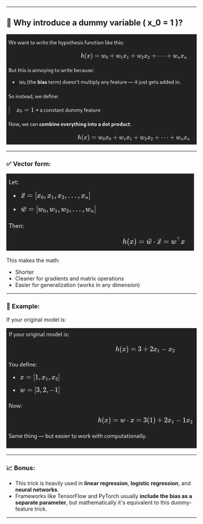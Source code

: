 
---

## 📌 Why introduce a dummy variable \( x_0 = 1 \)?

![we_want_to_write_the_hypothesis_like_this](../util_pictures_for_explaination_README/explaiantion/we_want_to_write_the_hypothesis_like_this.png)

---

### ✅ Vector form:

![Vector representation](../util_pictures_for_explaination_README/explaiantion/vector.png)

This makes the math:
- Shorter
- Cleaner for gradients and matrix operations
- Easier for generalization (works in any dimension)

---

### 🧠 Example:

If your original model is:

![Same thing but easier](../util_pictures_for_explaination_README/explaiantion/same_thing_but_easier.png)


---

### 📈 Bonus:

- This trick is heavily used in **linear regression**, **logistic regression**, and **neural networks**.
- Frameworks like TensorFlow and PyTorch usually **include the bias as a separate parameter**, but mathematically it's equivalent to this dummy-feature trick.

---

